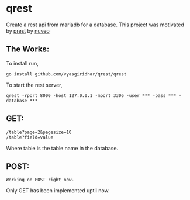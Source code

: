# qrest
Create a rest api from mariadb for a database. This project was motivated by [prest](https://github.com/nuveo/prest) by [nuveo](https://github.com/nuveo)

## The Works:

To install run,
```
go install github.com/vyasgiridhar/qrest/qrest
```

To start the rest server,
```
qrest -rport 8000 -host 127.0.0.1 -mport 3306 -user *** -pass *** -database ***
```

## GET:
```
/table?page=2&pagesize=10
/table?field=value
```
Where table is the table name in the database.

## POST:
```
Working on POST right now.
```

Only GET has been implemented uptil now.